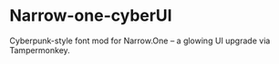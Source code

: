 # Narrow-one-cyberUI
Cyberpunk-style font mod for Narrow.One – a glowing UI upgrade via Tampermonkey.
